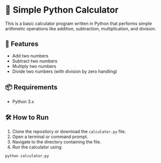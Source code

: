 # 🧮 Simple Python Calculator

This is a basic calculator program written in Python that performs simple arithmetic operations like addition, subtraction, multiplication, and division.

## 🚀 Features

- Add two numbers
- Subtract two numbers
- Multiply two numbers
- Divide two numbers (with division by zero handling)

## 📦 Requirements

- Python 3.x

## 🛠️ How to Run

1. Clone the repository or download the `calculator.py` file.
2. Open a terminal or command prompt.
3. Navigate to the directory containing the file.
4. Run the calculator using:

```bash
python calculator.py
